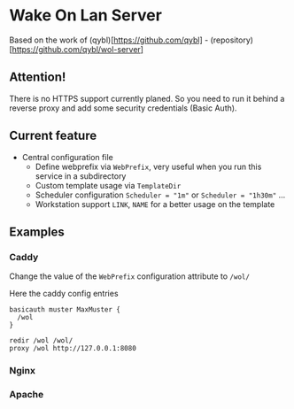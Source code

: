 # Wake On Lan Server

Based on the work of (qybl)[https://github.com/qybl] - (repository)[https://github.com/qybl/wol-server]

## Attention!

There is no HTTPS support currently planed. So you need to run it behind a reverse proxy and add some security credentials (Basic Auth). 

## Current feature

* Central configuration file
  * Define webprefix via `WebPrefix`, very useful when you run this service in a subdirectory
  * Custom template usage via `TemplateDir`
  * Scheduler configuration `Scheduler = "1m"` or `Scheduler = "1h30m"` ...
  * Workstation support `LINK`, `NAME` for a better usage on the template 

## Examples

### Caddy

Change the value of the `WebPrefix` configuration attribute to `/wol/`

Here the caddy config entries

```
basicauth muster MaxMuster {
  /wol
}

redir /wol /wol/
proxy /wol http://127.0.0.1:8080
```

### Nginx

### Apache